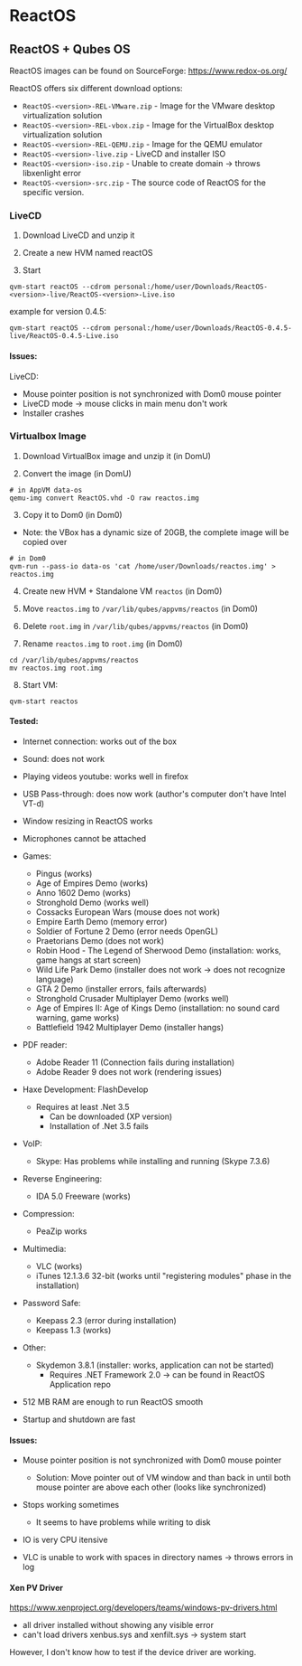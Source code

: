 # ReactOS

## ReactOS + Qubes OS

ReactOS images can be found on SourceForge: https://www.redox-os.org/

ReactOS offers six different download options:

- `ReactOS-<version>-REL-VMware.zip` - Image for the VMware desktop virtualization solution
- `ReactOS-<version>-REL-vbox.zip` - Image for the VirtualBox desktop virtualization solution
- `ReactOS-<version>-REL-QEMU.zip` - Image for the QEMU emulator
- `ReactOS-<version>-live.zip` - LiveCD and installer ISO
- `ReactOS-<version>-iso.zip` - Unable to create domain -> throws libxenlight error 
- `ReactOS-<version>-src.zip` - The source code of ReactOS for the specific version. 

### LiveCD 

1. Download LiveCD and unzip it

2. Create a new HVM named reactOS

3. Start 
~~~
qvm-start reactOS --cdrom personal:/home/user/Downloads/ReactOS-<version>-live/ReactOS-<version>-Live.iso
~~~

example for version 0.4.5:

~~~
qvm-start reactOS --cdrom personal:/home/user/Downloads/ReactOS-0.4.5-live/ReactOS-0.4.5-Live.iso
~~~

#### Issues:

LiveCD:

- Mouse pointer position is not synchronized with Dom0 mouse pointer
- LiveCD mode -> mouse clicks in main menu don't work
- Installer crashes

### Virtualbox Image

1. Download VirtualBox image and unzip it (in DomU)

2. Convert the image (in DomU)

~~~
# in AppVM data-os
qemu-img convert ReactOS.vhd -O raw reactos.img
~~~

3. Copy it to Dom0 (in Dom0)
  - Note: the VBox has a dynamic size of 20GB, the complete image will be copied over
  
~~~
# in Dom0
qvm-run --pass-io data-os 'cat /home/user/Downloads/reactos.img' > reactos.img
~~~

4. Create new HVM + Standalone VM `reactos` (in Dom0)

5. Move `reactos.img` to `/var/lib/qubes/appvms/reactos` (in Dom0)

6. Delete `root.img` in `/var/lib/qubes/appvms/reactos` (in Dom0)

7. Rename `reactos.img` to `root.img` (in Dom0)

~~~
cd /var/lib/qubes/appvms/reactos
mv reactos.img root.img
~~~

8. Start VM:

~~~
qvm-start reactos
~~~

#### Tested:

- Internet connection: works out of the box
- Sound: does not work
- Playing videos youtube: works well in firefox
- USB Pass-through: does now work (author's computer don't have Intel VT-d)
- Window resizing in ReactOS works
- Microphones cannot be attached

- Games: 
  - Pingus (works)
  - Age of Empires Demo (works)
  - Anno 1602 Demo (works)
  - Stronghold Demo (works well)
  - Cossacks European Wars (mouse does not work)
  - Empire Earth Demo (memory error)
  - Soldier of Fortune 2 Demo (error needs OpenGL)
  - Praetorians Demo (does not work)
  - Robin Hood - The Legend of Sherwood Demo (installation: works, game hangs at start screen)
  - Wild Life Park Demo (installer does not work -> does not recognize language)
  - GTA 2 Demo (installer errors, fails afterwards)
  - Stronghold Crusader Multiplayer Demo (works well)
  - Age of Empires II: Age of Kings Demo (installation: no sound card warning, game works)
  - Battlefield 1942 Multiplayer Demo (installer hangs)

- PDF reader:
  - Adobe Reader 11 (Connection fails during installation)
  - Adobe Reader 9 does not work (rendering issues)
   
- Haxe Development: FlashDevelop
  - Requires at least .Net 3.5
    - Can be downloaded (XP version)
    - Installation of .Net 3.5 fails
    
- VoIP: 
  - Skype: Has problems while installing and running (Skype 7.3.6)
  
- Reverse Engineering:
  - IDA 5.0 Freeware (works)

- Compression:
  - PeaZip works

- Multimedia:
  - VLC (works)
  - iTunes 12.1.3.6 32-bit (works until "registering modules" phase in the installation)
  
- Password Safe:
  - Keepass 2.3 (error during installation)
  - Keepass 1.3 (works)

- Other:
  - Skydemon 3.8.1 (installer: works, application can not be started)
    - Requires .NET Framework 2.0 -> can be found in ReactOS Application repo

- 512 MB RAM are enough to run ReactOS smooth
- Startup and shutdown are fast

#### Issues:

- Mouse pointer position is not synchronized with Dom0 mouse pointer
  - Solution: Move pointer out of VM window and than back in until both mouse pointer are above each other (looks like synchronized)
  
- Stops working sometimes
  - It seems to have problems while writing to disk
  
- IO is very CPU itensive

- VLC is unable to work with spaces in directory names -> throws errors in log

#### Xen PV Driver

https://www.xenproject.org/developers/teams/windows-pv-drivers.html

- all driver installed without showing any visible error
- can't load drivers xenbus.sys and xenfilt.sys -> system start

However, I don't know how to test if the device driver are working.



  
